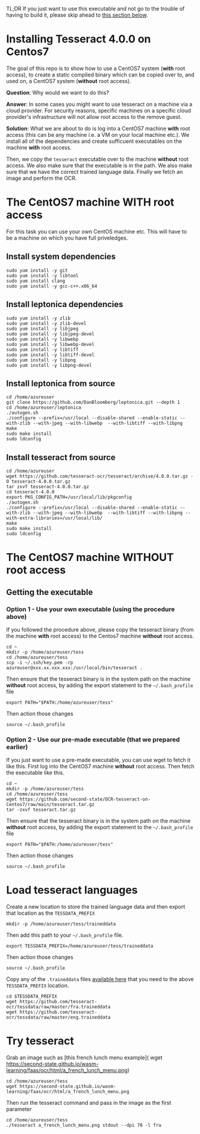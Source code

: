 TL;DR
If you just want to use this executable and not go to the trouble of having to build it, please skip ahead to [this section below](https://github.com/second-state/OCR-tesseract-on-Centos7#option-2---use-our-pre-made-executable-that-we-prepared-earlier).

# Installing Tesseract 4.0.0 on Centos7
The goal of this repo is to show how to use a CentOS7 system (**with** root access), to create a static compiled binary which can be copied over to, and used on, a CentOS7 system (**without** root access). 

**Question**: Why would we want to do this?

**Answer**: In some cases you might want to use tesseract on a machine via a cloud provider. For security reasons, specific machines on a specific cloud provider's infrastructure will not allow root access to the remove guest.

**Solution**: What we are about to do is log into a CentOS7 machine **with** root access (this can be any machine i.e. a VM on your local machine etc.). We install all of the dependencies and create sufficuent executables on the machine **with** root access. 

Then, we copy the `tesseract` executable over to the machine **without** root access. We also make sure that the executable is in the path. We also make sure that we have the correct trained language data. Finally we fetch an image and perform the OCR.

# The CentOS7 machine WITH root access 
For this task you can use your own CentOS machine etc. This will have to be a machine on which you have full priveledges.

## Install system dependencies
```
sudo yum install -y git
sudo yum install -y libtool
sudo yum install clang
sudo yum install -y gcc-c++.x86_64
```

## Install leptonica dependencies
```
sudo yum install -y zlib
sudo yum install -y zlib-devel
sudo yum install -y libjpeg
sudo yum install -y libjpeg-devel
sudo yum install -y libwebp
sudo yum install -y libwebp-devel
sudo yum install -y libtiff
sudo yum install -y libtiff-devel
sudo yum install -y libpng
sudo yum install -y libpng-devel
```

## Install leptonica from source
```
cd /home/azureuser
git clone https://github.com/DanBloomberg/leptonica.git --depth 1
cd /home/azureuser/leptonica
./autogen.sh
./configure --prefix=/usr/local --disable-shared --enable-static --with-zlib --with-jpeg --with-libwebp  --with-libtiff --with-libpng
make
sudo make install
sudo ldconfig
```

## Install tesseract from source
```
cd /home/azureuser
wget https://github.com/tesseract-ocr/tesseract/archive/4.0.0.tar.gz -O tesseract-4.0.0.tar.gz
tar zxvf tesseract-4.0.0.tar.gz
cd tesseract-4.0.0
export PKG_CONFIG_PATH=/usr/local/lib/pkgconfig
./autogen.sh
./configure --prefix=/usr/local --disable-shared --enable-static --with-zlib --with-jpeg --with-libwebp  --with-libtiff --with-libpng --with-extra-libraries=/usr/local/lib/
make
sudo make install
sudo ldconfig
```

# The CentOS7 machine WITHOUT root access 

## Getting the executable

### Option 1 - Use your own executable (using the procedure above)
If you followed the procedure above, please copy the tesseract binary (from the machine **with** root access) to the Centos7 machine **without** root access. 
```
cd ~
mkdir -p /home/azureuser/tess
cd /home/azureuser/tess
scp -i ~/.ssh/key.pem -rp azureuser@xxx.xx.xxx.xxx:/usr/local/bin/tesseract .
```
Then ensure that the tesseract binary is in the system path on the machine **without** root access, by adding the export statement to the `~/.bash_profile` file
```
export PATH="$PATH:/home/azureuser/tess"
```
Then action those changes
```
source ~/.bash_profile
```

### Option 2 - Use our pre-made executable (that we prepared earlier)
If you just want to use a pre-made executable, you can use wget to fetch it like this. First log into the CentOS7 machine **without** root access. Then fetch the executable like this.
```
cd ~
mkdir -p /home/azureuser/tess
cd /home/azureuser/tess
wget https://github.com/second-state/OCR-tesseract-on-Centos7/raw/main/tesseract.tar.gz
tar -zxvf tesseract.tar.gz
```

Then ensure that the tesseract binary is in the system path on the machine **without** root access, by adding the export statement to the `~/.bash_profile` file
```
export PATH="$PATH:/home/azureuser/tess"
```
Then action those changes
```
source ~/.bash_profile
```

# Load tesseract languages
Create a new location to store the trained language data and then export that location as the `TESSDATA_PREFIX`
```
mkdir -p /home/azureuser/tess/traineddata
```
Then add this path to your `~/.bash_profile` file.
```
export TESSDATA_PREFIX=/home/azureuser/tess/traineddata
```
Then action those changes
```
source ~/.bash_profile
```

Copy any of the `.traineddata` files [available here](https://github.com/tesseract-ocr/tessdata) that you need to the above `TESSDATA_PREFIX` location.
```
cd $TESSDATA_PREFIX
wget https://github.com/tesseract-ocr/tessdata/raw/master/fra.traineddata
wget https://github.com/tesseract-ocr/tessdata/raw/master/eng.traineddata
```

# Try tesseract
Grab an image such as [this french lunch menu example]( wget https://second-state.github.io/wasm-learning/faas/ocr/html/a_french_lunch_menu.png)
```
cd /home/azureuser/tess
wget https://second-state.github.io/wasm-learning/faas/ocr/html/a_french_lunch_menu.png
```
Then run the tesseract command and pass in the image as the first parameter 
```
cd /home/azureuser/tess
./tesseract a_french_lunch_menu.png stdout --dpi 70 -l fra
```

